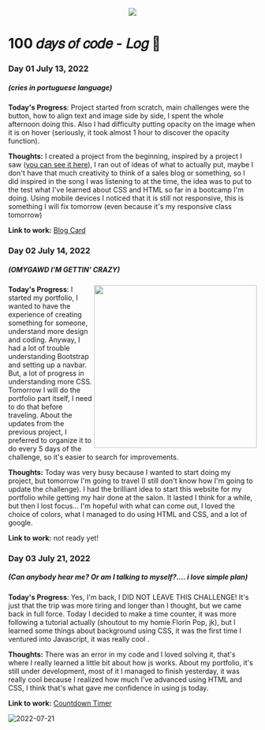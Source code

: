 <p align="center">
<img src="https://user-images.githubusercontent.com/108016103/178162330-cc40db62-64f7-4b7f-ad83-10b48e7bed92.gif">
</p>

# 100 𝑑𝑎𝑦𝑠 𝑜𝑓 𝑐𝑜𝑑𝑒 - 𝐿𝑜𝑔 💫

### Day 01 July 13, 2022 
##### (cries in portuguese language)

**Today's Progress**: Project started from scratch, main challenges were the button, how to align text and image side by side, I spent the whole afternoon doing this. Also I had difficulty putting opacity on the image when it is on hover (seriously, it took almost 1 hour to discover the opacity function).

**Thoughts:** I created a project from the beginning, inspired by a project I saw (<a href="https://codepen.io/HenrikFricke/pen/GRNYrXK">you can see it here</a>), I ran out of ideas of what to actually put, maybe I don't have that much creativity to think of a sales blog or something, so I did inspired in the song I was listening to at the time, the idea was to put to the test what I've learned about CSS and HTML so far in a bootcamp I'm doing. Using mobile devices I noticed that it is still not responsive, this is something I will fix tomorrow (even because it's my responsive class tomorrow)

**Link to work:** [Blog Card](https://ahristudies.github.io/blogcard-template/)

### Day 02 July 14, 2022 
##### (OMYGAWD I'M GETTIN' CRAZY)
<img src="https://user-images.githubusercontent.com/108016103/179129151-61c9d615-7493-4a93-8518-af77d6335ec8.png" height="330em" align="right">

**Today's Progress**: I started my portfolio, I wanted to have the experience of creating something for someone, understand more design and coding. Anyway, I had a lot of trouble understanding Bootstrap and setting up a navbar. But, a lot of progress in understanding more CSS. Tomorrow I will do the portfolio part itself, I need to do that before traveling. About the updates from the previous project, I preferred to organize it to do every 5 days of the challenge, so it's easier to search for improvements.

**Thoughts:** Today was very busy because I wanted to start doing my project, but tomorrow I'm going to travel (I still don't know how I'm going to update the challenge). I had the brilliant idea to start this website for my portfolio while getting my hair done at the salon. It lasted I think for a while, but then I lost focus... I'm hopeful with what can come out, I loved the choice of colors, what I managed to do using HTML and CSS, and a lot of google.

**Link to work:** not ready yet!

### Day 03 July 21, 2022 
##### (Can anybody hear me? Or am I talking to myself?.... i love simple plan)
**Today's Progress**: Yes, I'm back, I DID NOT LEAVE THIS CHALLENGE! It's just that the trip was more tiring and longer than I thought, but we came back in full force. Today I decided to make a time counter, it was more following a tutorial actually (shoutout to my homie Florin Pop, jk), but I learned some things about background using CSS, it was the first time I ventured into Javascript, it was really cool .

**Thoughts:** There was an error in my code and I loved solving it, that's where I really learned a little bit about how js works. About my portfolio, it's still under development, most of it I managed to finish yesterday, it was really cool because I realized how much I've advanced using HTML and CSS, I think that's what gave me confidence in using js today.

**Link to work:** [Countdown Timer](https://ahristudies.github.io/countdown-timer/)

![2022-07-21](https://user-images.githubusercontent.com/108016103/180319798-12093433-dad1-40c5-9e9e-b3086bc1d55b.png)



